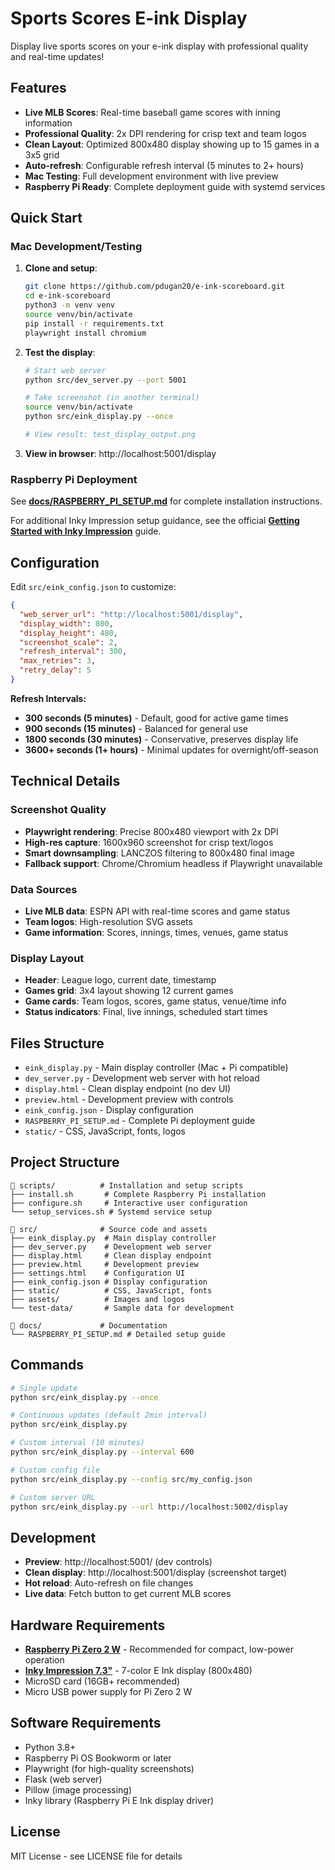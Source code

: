 # Sports Scores E-ink Display

Display live sports scores on your e-ink display with professional quality and real-time updates!

## Features

- **Live MLB Scores**: Real-time baseball game scores with inning information
- **Professional Quality**: 2x DPI rendering for crisp text and team logos
- **Clean Layout**: Optimized 800x480 display showing up to 15 games in a 3x5 grid
- **Auto-refresh**: Configurable refresh interval (5 minutes to 2+ hours)
- **Mac Testing**: Full development environment with live preview
- **Raspberry Pi Ready**: Complete deployment guide with systemd services

## Quick Start

### Mac Development/Testing

1. **Clone and setup**:
   ```bash
   git clone https://github.com/pdugan20/e-ink-scoreboard.git
   cd e-ink-scoreboard
   python3 -m venv venv
   source venv/bin/activate
   pip install -r requirements.txt
   playwright install chromium
   ```

2. **Test the display**:
   ```bash
   # Start web server
   python src/dev_server.py --port 5001
   
   # Take screenshot (in another terminal)
   source venv/bin/activate
   python src/eink_display.py --once
   
   # View result: test_display_output.png
   ```

3. **View in browser**: http://localhost:5001/display

### Raspberry Pi Deployment

See **[docs/RASPBERRY_PI_SETUP.md](docs/RASPBERRY_PI_SETUP.md)** for complete installation instructions.

For additional Inky Impression setup guidance, see the official **[Getting Started with Inky Impression](https://learn.pimoroni.com/article/getting-started-with-inky-impression)** guide.

## Configuration

Edit `src/eink_config.json` to customize:

```json
{
  "web_server_url": "http://localhost:5001/display",
  "display_width": 800,
  "display_height": 480,
  "screenshot_scale": 2,
  "refresh_interval": 300,
  "max_retries": 3,
  "retry_delay": 5
}
```

**Refresh Intervals:**
- **300 seconds (5 minutes)** - Default, good for active game times
- **900 seconds (15 minutes)** - Balanced for general use  
- **1800 seconds (30 minutes)** - Conservative, preserves display life
- **3600+ seconds (1+ hours)** - Minimal updates for overnight/off-season

## Technical Details

### Screenshot Quality
- **Playwright rendering**: Precise 800x480 viewport with 2x DPI
- **High-res capture**: 1600x960 screenshot for crisp text/logos
- **Smart downsampling**: LANCZOS filtering to 800x480 final image
- **Fallback support**: Chrome/Chromium headless if Playwright unavailable

### Data Sources
- **Live MLB data**: ESPN API with real-time scores and game status
- **Team logos**: High-resolution SVG assets
- **Game information**: Scores, innings, times, venues, game status

### Display Layout
- **Header**: League logo, current date, timestamp
- **Games grid**: 3x4 layout showing 12 current games
- **Game cards**: Team logos, scores, game status, venue/time info
- **Status indicators**: Final, live innings, scheduled start times

## Files Structure

- `eink_display.py` - Main display controller (Mac + Pi compatible)
- `dev_server.py` - Development web server with hot reload
- `display.html` - Clean display endpoint (no dev UI)
- `preview.html` - Development preview with controls
- `eink_config.json` - Display configuration
- `RASPBERRY_PI_SETUP.md` - Complete Pi deployment guide
- `static/` - CSS, JavaScript, fonts, logos

## Project Structure

```
📁 scripts/          # Installation and setup scripts
├── install.sh       # Complete Raspberry Pi installation
├── configure.sh     # Interactive user configuration
└── setup_services.sh # Systemd service setup

📁 src/              # Source code and assets
├── eink_display.py  # Main display controller
├── dev_server.py    # Development web server
├── display.html     # Clean display endpoint
├── preview.html     # Development preview
├── settings.html    # Configuration UI
├── eink_config.json # Display configuration
├── static/          # CSS, JavaScript, fonts
├── assets/          # Images and logos
└── test-data/       # Sample data for development

📁 docs/             # Documentation
└── RASPBERRY_PI_SETUP.md # Detailed setup guide
```

## Commands

```bash
# Single update
python src/eink_display.py --once

# Continuous updates (default 2min interval)  
python src/eink_display.py

# Custom interval (10 minutes)
python src/eink_display.py --interval 600

# Custom config file
python src/eink_display.py --config src/my_config.json

# Custom server URL
python src/eink_display.py --url http://localhost:5002/display
```

## Development

- **Preview**: http://localhost:5001/ (dev controls)
- **Clean display**: http://localhost:5001/display (screenshot target)
- **Hot reload**: Auto-refresh on file changes
- **Live data**: Fetch button to get current MLB scores

## Hardware Requirements

- **[Raspberry Pi Zero 2 W](https://shop.pimoroni.com/products/raspberry-pi-zero-2-w)** - Recommended for compact, low-power operation
- **[Inky Impression 7.3"](https://shop.pimoroni.com/products/inky-impression-7-3?variant=55186435244411)** - 7-color E Ink display (800x480)
- MicroSD card (16GB+ recommended)
- Micro USB power supply for Pi Zero 2 W

## Software Requirements

- Python 3.8+
- Raspberry Pi OS Bookworm or later
- Playwright (for high-quality screenshots)
- Flask (web server)
- Pillow (image processing)
- Inky library (Raspberry Pi E Ink display driver)

## License

MIT License - see LICENSE file for details